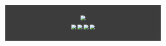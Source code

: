 <div align="center" style="background: #3c3c3c; padding: 20px;">
  <p align="center">
    <a href="https://github.com/kerwin162">
      <img src="https://github-readme-stats.vercel.app/api?username=kerwin162&show_icons=true&bg_color=f3f3f3" />
    </a>
  </p>

  <p align="center">
    <a href="https://www.ifactory.top">
      <img src="https://img.shields.io/badge/📖%20博客-brightness.svg" />
    </a>
    <a href="mailto:wapedkj@sina.com">
      <img src="https://img.shields.io/badge/📮%20邮箱-brightness.svg" />
    </a>
    <a href="https://juejin.cn/user/712139265815144/posts">
      <img src="https://img.shields.io/badge/📖%20掘金-brightness.svg" />
    </a>
    <a href="https://github.com/kerwin162">
      <img src="https://komarev.com/ghpvc/?username=kerwin162&color=brightgreen&label=👁%20访问量" />
    </a>
  </p>
</div>
